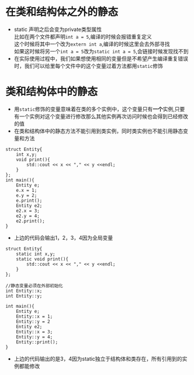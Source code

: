 # 在类和结构体之外的静态
- static 声明之后会变为private类型属性<br>
比如在两个文件都声明`int a = 5`,编译的时候会报错重复定义<br>
这个时候将其中一个改为`extern int a`,编译的时候这里会去外部寻找<br>
如果这时候将另一个`int a = 5`改为`static int a = 5`,会链接时候发现找不到
- 在实际使用过程中，我们如果想使用相同的变量但是不希望产生编译重复错误时，我们可以给里每个文件中的这个变量过着方法都用`static`修饰
# 类和结构体中的静态
- 用`static`修饰的变量意味着在类的多个实例中，这个变量只有**一个**实例,只要有一个实例对这个变量进行修改那么其他实例再次访问时候也会得到已经修改的值
- 在类和结构体中的静态方法不能引用到类实例，同时类实例也不能引用静态变量和方法
```cfgrlanguage
struct Entity{
    int x,y;
    void print(){
        std::cout << x << "," << y <<endl;
    }
};
int main(){
    Entity e;
    e.x = 1;
    e.y = 2;
    e.print();
    Entity e2;
    e2.x = 3;
    e2.y = 4;
    e2.print();
}
```
- 上边的代码会输出1，2，3，4因为全局变量
```cfgrlanguage
struct Entity{
    static int x,y;
    static void print(){
        std::cout << x << "," << y <<endl;
    }
};

//静态变量必须在外部初始化
int Entity::x;
int Entity::y;

int main(){
    Entity e;
    Entity::x = 1;
    Entity::y = 2
    Entity e2;
    Entity::x = 3;
    Entity::y = 4;
    Entity::print();
}
```
- 上边的代码输出的是3，4因为static独立于结构体和类存在，所有引用到的实例都能修改